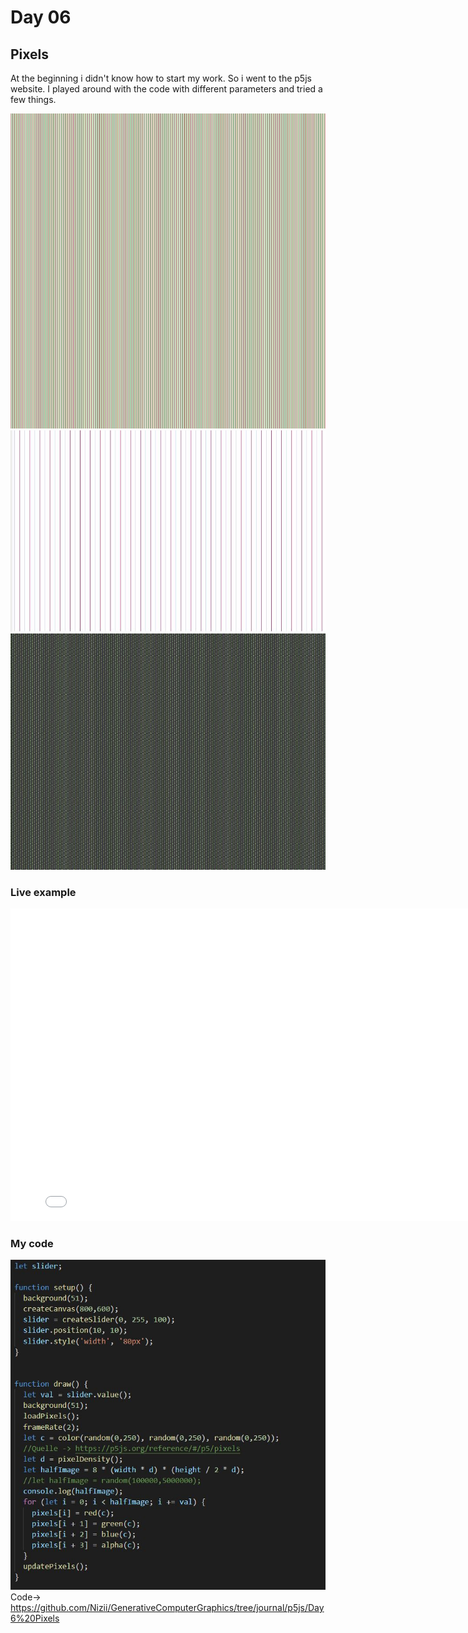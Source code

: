 # Day 06

## Pixels
At the beginning i didn't know how to start my work. So i went to the p5js website.
I played around with the code with different parameters and tried a few things.

![''](../../assets/images/day06/try2.JPG)
![''](../../assets/images/day06/try4.JPG)
![''](../../assets/images/day06/try5.JPG)

### Live example
<iframe width="800" height="500" src="../../p5js/Day6%20Pixels/index.html" title="YouTube video player" frameborder="0" allow="accelerometer; autoplay; clipboard-write; encrypted-media; gyroscope; picture-in-picture" allowfullscreen></iframe>

### My code
![''](../../assets/images/day6/fullcode.JPG)
Code-> <https://github.com/Nizii/GenerativeComputerGraphics/tree/journal/p5js/Day6%20Pixels>
